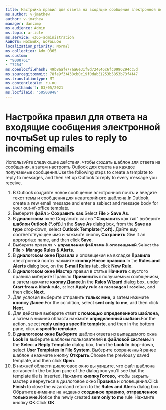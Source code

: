 ```yaml
---
title: Настройка правил для ответа на входящие сообщения электронной почты
ms.author: v-jmathew
author: v-jmathew
manager: dansimp
ms.audience: Admin
ms.topic: article
ms.service: o365-administration
ROBOTS: NOINDEX, NOFOLLOW
localization_priority: Normal
ms.collection: Adm_O365
ms.custom:
- "9000761"
- "7254"
ms.openlocfilehash: 49b8aafe77aa6e31f8d724046c6fc0996294cc5d
ms.sourcegitcommit: 78fe9f33438cb0c19f0dab31253b5853b73f4f47
ms.translationtype: MT
ms.contentlocale: ru-RU
ms.lasthandoff: 03/05/2021
ms.locfileid: "50500948"
---
```

# <a name="set-up-rules-to-reply-to-incoming-emails"></a><span data-ttu-id="85a9b-102">Настройка правил для ответа на входящие сообщения электронной почты</span><span class="sxs-lookup"><span data-stu-id="85a9b-102">Set up rules to reply to incoming emails</span></span>

<span data-ttu-id="85a9b-103">Используйте следующие действия, чтобы создать шаблон для ответа на сообщения, а затем настроить Outlook для ответа на каждое получаемые сообщения.</span><span class="sxs-lookup"><span data-stu-id="85a9b-103">Use the following steps to create a template to reply to messages, and then set up Outlook to reply to every message you receive.</span></span>

1. <span data-ttu-id="85a9b-104">В Outlook создайте новое сообщение электронной почты и введите текст темы и сообщения для неавтерийного шаблона.</span><span class="sxs-lookup"><span data-stu-id="85a9b-104">In Outlook, create a new email message and enter a subject and message body for your out-of-office template.</span></span>
2. <span data-ttu-id="85a9b-105">Выберите **файл > Сохранить как**.</span><span class="sxs-lookup"><span data-stu-id="85a9b-105">Select **File > Save As**.</span></span>
3. <span data-ttu-id="85a9b-106">В **диалоговом** окне Сохранить как из **"Сохранить** как тип" выберите **шаблон Outlook (\*.oft).**</span><span class="sxs-lookup"><span data-stu-id="85a9b-106">In the **Save As** dialog box, from the **Save as type** drop-down, select **Outlook Template (\*.oft).**</span></span> <span data-ttu-id="85a9b-107">Дайте ему соответствующее имя и нажмите кнопку **Сохранить**.</span><span class="sxs-lookup"><span data-stu-id="85a9b-107">Give it an appropriate name, and then click **Save**.</span></span>
4. <span data-ttu-id="85a9b-108">Выберите правила  >  **управления файлами & оповещений.**</span><span class="sxs-lookup"><span data-stu-id="85a9b-108">Select the **File** > **Manage Rules & Alerts**.</span></span>
5. <span data-ttu-id="85a9b-109">В **диалоговом окне Правила** и оповещения на вкладке **Правила** электронной почты нажмите **кнопку Новое правило**.</span><span class="sxs-lookup"><span data-stu-id="85a9b-109">In the **Rules and Alerts** dialog box, on the **E-mail Rules** tab, click **New Rule**.</span></span>
6. <span data-ttu-id="85a9b-110">В **диалоговом окне Мастер** правил в статье **Начните** с пустого правила выберите Правило **Применить** к получаемым сообщениям, а затем нажмите **кнопку Далее**.</span><span class="sxs-lookup"><span data-stu-id="85a9b-110">In the **Rules Wizard** dialog box, under **Start from a blank rule**, select **Apply rule on messages I receive**, and then click **Next**.</span></span>
7. <span data-ttu-id="85a9b-111">Для условия выберите отправить **только мне,** а затем нажмите **кнопку Далее**.</span><span class="sxs-lookup"><span data-stu-id="85a9b-111">For the condition, select **sent only to me**, and then click **Next**.</span></span>
8. <span data-ttu-id="85a9b-112">Для действия выберите ответ **с помощью определенного шаблона,** а затем в нижней области нажмите **определенный шаблон**.</span><span class="sxs-lookup"><span data-stu-id="85a9b-112">For the action, select **reply using a specific template**, and then in the bottom pane, click **a specific template**.</span></span>
9. <span data-ttu-id="85a9b-113">В **диалоговом окне Выберите** шаблон ответа из выпадаемого окна **Look In** выберите шаблоны пользователей **в файловой системе.**</span><span class="sxs-lookup"><span data-stu-id="85a9b-113">In the **Select a Reply Template** dialog box, from the **Look In** drop-down, select **User Templates in File System**.</span></span> <span data-ttu-id="85a9b-114">Выберите сохраненный ранее шаблон и нажмите кнопку **Открыть**.</span><span class="sxs-lookup"><span data-stu-id="85a9b-114">Choose the previously saved template, and then click **Open**.</span></span>
10. <span data-ttu-id="85a9b-115">В нижней области диалоговое окно вы увидите, что файл шаблона вставлен.</span><span class="sxs-lookup"><span data-stu-id="85a9b-115">In the bottom pane of the dialog box you'll see that the template file is inserted.</span></span> <span data-ttu-id="85a9b-116">Нажмите **кнопку Готово,** чтобы закрыть мастер и вернуться в диалоговое окно **Правила** и оповещения.</span><span class="sxs-lookup"><span data-stu-id="85a9b-116">Click **Finish** to close the wizard and return to the **Rules and Alerts** dialog box.</span></span> <span data-ttu-id="85a9b-117">Обратите внимание на недавно **созданное правило, отправленное только мне.**</span><span class="sxs-lookup"><span data-stu-id="85a9b-117">Notice the newly created **sent only to me** rule.</span></span> <span data-ttu-id="85a9b-118">Нажмите кнопку **ОК**.</span><span class="sxs-lookup"><span data-stu-id="85a9b-118">Click **OK**.</span></span>

